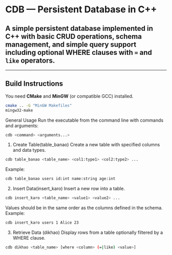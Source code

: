 # CDB — Persistent Database in C++

A simple persistent database implemented in C++ with basic CRUD operations, schema management, and simple query support including optional WHERE clauses with `=` and `like` operators.
---
---

## Build Instructions

You need **CMake** and **MinGW** (or compatible GCC) installed.

```bash
cmake .. -G "MinGW Makefiles"
mingw32-make
```

General Usage
Run the executable from the command line with commands and arguments:
```bash
cdb <command> <arguments...>
```
1. Create Table(table_banao)
Create a new table with specified columns and data types.
```bash
cdb table_banao <table_name> <col1:type1> <col2:type2> ...
```
Example:
```bash
cdb table_banao users id:int name:string age:int
```
2. Insert Data(insert_karo)
Insert a new row into a table.
```bash
cdb insert_karo <table_name> <value1> <value2> ...
```
Values should be in the same order as the columns defined in the schema.
Example:
```bash
cdb insert_karo users 1 Alice 23
```
3. Retrieve Data (dikhao)
Display rows from a table optionally filtered by a WHERE clause.
```bash
cdb dikhao <table_name> [where <column> (=|like) <value>]
```

